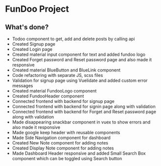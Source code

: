 # FunDoo Project

## What's done?
* Todoo component to get, add and delete posts by calling api
* Created Signup page
* Created Login page
* Created material input component for text and added fundoo logo
* Created Forget password and Reset password page and also made it responsive
* Created material BlueButton and BlueLink component
* Code refactoring with separate JS, scss files
* Validation for signup page using Vuelidate and added custom error messages
* Created material FundooLogo component
* Created FundooHeader component
* Connected frontend with backend for signup page
* Connected frontend with backend for signin page along with validation
* Connected frontend with backend for Forget and Reset password page along with validation
* Made disappearing snackbar component in vuex to show errors and also made it responsive
* Made google keep header with reusable components
* Made Side Navigation component for dashboard
* Created New Note component for adding notes
* Created Display Note component for adding notes
* Made Dashboard Header responsive and added Small Search Box component which can be toggled using Search button